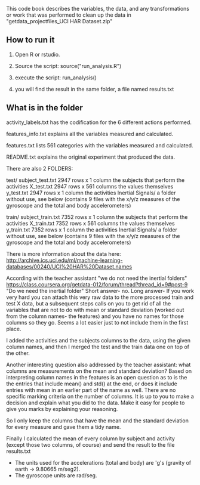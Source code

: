 This code book describes the variables, the data, and any transformations or work that was performed to clean up the data in "getdata_projectfiles_UCI HAR Dataset.zip"

## How to run it

1) Open R or rstudio.

2) Source the script:
source("run_analysis.R")

3) execute the script:
run_analysis()

4) you will find the result in the same folder, a file named results.txt

## What is in the folder

activity_labels.txt
has the codification for the 6 different actions performed.

features_info.txt
explains all the variables measured and calculated.

features.txt
lists 561 categories with the variables measured and calculated.

README.txt
explains the original experiment that produced the data.

There are also 2 FOLDERS:

test/
    subject_test.txt 2947 rows x 1 column the subjects that perform the activities
    X_test.txt       2947 rows x 561 columns the values themselves
    y_test.txt       2947 rows x 1 column the activities
    Inertial Signals/ a folder without use, see below (contains 9 files with the x/y/z measures of the gyroscope and the total and body accelerometers)
    
train/
      subject_train.txt 7352 rows x 1 column the subjects that perform the activities
      X_train.txt       7352 rows x 561 columns the values themselves
      y_train.txt       7352 rows x 1 column the activities
      Inertial Signals/ a folder without use, see below (contains 9 files with the x/y/z measures of the gyroscope and the total and body accelerometers)

There is more information about the data here:
http://archive.ics.uci.edu/ml/machine-learning-databases/00240/UCI%20HAR%20Dataset.names

According with the teacher assistant "we do not need the inertial folders"
https://class.coursera.org/getdata-012/forum/thread?thread_id=9#post-9
"Do we need the inertial folder"
Short answer- no. Long answer- If you work very hard you can attach this very raw data to the more processed train and test X data, but a subsequent steps calls on you to get rid of all the variables that are not to do with mean or standard deviation (worked out from the column names- the features) and you have no names for those columns so they go. Seems a lot easier just to not include them in the first place.

I added the activities and the subjects columns to the data, using the given column names,
and then I merged the test and the train data one on top of the other.

Another interesting question also addressed by the teacher assistant:
what columns are measurements on the mean and standard deviation?
Based on interpreting column names in the features is an open question as to is the the entries that include mean() and std() at the end, or does it include entries with mean in an earlier part of the name as well. There are no specific marking criteria on the number of columns. It is up to you to make a decision and explain what you did to the data. Make it easy for people to give you marks by explaining your reasoning.

So I only keep the columns that have the mean and the standard deviation for every measure and gave them a tidy name.

Finally I calculated the mean of every column by subject and activity (except those two columns, of course) and send the result to the file results.txt

- The units used for the accelerations (total and body) are 'g's (gravity of earth -> 9.80665 m/seg2).
- The gyroscope units are rad/seg.

